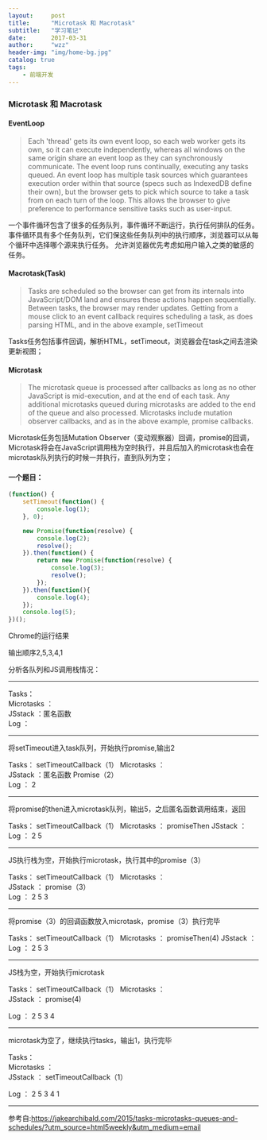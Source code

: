 ```yaml
---
layout:     post
title:      "Microtask 和 Macrotask"
subtitle:   "学习笔记"
date:       2017-03-31
author:     "wzz"
header-img: "img/home-bg.jpg"
catalog: true
tags:
    - 前端开发
---
```


### Microtask 和 Macrotask

#### EventLoop

> Each 'thread' gets its own event loop, so each web worker gets its own, so it can execute independently, whereas all windows on the same origin share an event loop as they can synchronously communicate. The event loop runs continually, executing any tasks queued. An event loop has multiple task sources which guarantees execution order within that source (specs such as IndexedDB define their own), but the browser gets to pick which source to take a task from on each turn of the loop. This allows the browser to give preference to performance sensitive tasks such as user-input.

一个事件循环包含了很多的任务队列，事件循环不断运行，执行任何排队的任务。 事件循环具有多个任务队列，它们保这些任务队列中的执行顺序，浏览器可以从每个循环中选择哪个源来执行任务。 允许浏览器优先考虑如用户输入之类的敏感的任务。


#### Macrotask(Task)

> Tasks are scheduled so the browser can get from its internals into JavaScript/DOM land and ensures these actions happen sequentially. Between tasks, the browser may render updates. Getting from a mouse click to an event callback requires scheduling a task, as does parsing HTML, and in the above example, setTimeout

Tasks任务包括事件回调，解析HTML，setTimeout，浏览器会在task之间去渲染更新视图；

#### Microtask

> The microtask queue is processed after callbacks as long as no other JavaScript is mid-execution, and at the end of each task. Any additional microtasks queued during microtasks are added to the end of the queue and also processed. Microtasks include mutation observer callbacks, and as in the above example, promise callbacks.

Microtask任务包括Mutation Observer（变动观察器）回调，promise的回调，Microtask将会在JavaScript调用栈为空时执行，并且后加入的microtask也会在microtask队列执行的时候一并执行，直到队列为空；

#### 一个题目：

```js
(function() {
    setTimeout(function() {
        console.log(1);
    }, 0);

    new Promise(function(resolve) {
        console.log(2);
        resolve();
    }).then(function() {
        return new Promise(function(resolve) {
            console.log(3);
            resolve();
        });
    }).then(function(){
        console.log(4);
    });
    console.log(5);
})();
```

Chrome的运行结果

输出顺序2,5,3,4,1

分析各队列和JS调用栈情况：

----------------------

Tasks：   
Microtasks ：   
JSstack ：匿名函数                      
Log	 ：                          

----------------------

将setTimeout进入task队列，开始执行promise,输出2

Tasks：   setTimeoutCallback（1）
Microtasks ：   
JSstack ：匿名函数   Promise（2）                   
Log	 ：   2                       

----------------------

将promise的then进入microtask队列，输出5，之后匿名函数调用结束，返回

Tasks：   setTimeoutCallback（1）
Microtasks ：   promiseThen
JSstack ：                      
Log	 ：   2   5                    

----------------------

JS执行栈为空，开始执行microtask，执行其中的promise（3）

Tasks：   setTimeoutCallback（1）
Microtasks ：   
JSstack ：   promise（3）                  
Log	 ：   2   5    3                

----------------------

将promise（3）的回调函数放入microtask，promise（3）执行完毕

Tasks：   setTimeoutCallback（1）
Microtasks ：   promiseThen(4)
JSstack ：                   
Log	 ：   2   5   3                

----------------------

JS栈为空，开始执行microtask

Tasks：  setTimeoutCallback（1）
Microtasks ：   
JSstack ：  promise(4)                 

Log	 ：   2   5   3   4            

----------------------

microtask为空了，继续执行tasks，输出1，执行完毕

Tasks：   
Microtasks ：   
JSstack ：   setTimeoutCallback（1）             

Log	 ：   2   5   3   4   1       

----------------------

参考自:https://jakearchibald.com/2015/tasks-microtasks-queues-and-schedules/?utm_source=html5weekly&utm_medium=email

